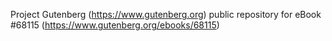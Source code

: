 Project Gutenberg (https://www.gutenberg.org) public repository for
eBook #68115 (https://www.gutenberg.org/ebooks/68115)
